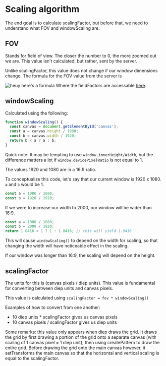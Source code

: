 # Scaling algorithm

The end goal is to calculate scalingFactor, but before that, we need to understand what FOV and windowScaling are.

## FOV
Stands for field of view. The closer the number to 0, the more zoomed out we are. This value isn't calculated, but rather, sent by the server.

Unlike scalingFactor, this value does not change if our window dimensions change. The formula for the FOV value from the server is

![heuy here's a formula](https://i.imgur.com/7WTK85p.png)
Where the fieldFactors are accessable [here](/extras/tankdefs.js).

## windowScaling

Calculated using the following:
```js
function windowScaling() {
  const canvas = document.getElementById('canvas');
  const a = canvas.height / 1080;
  const b = canvas.width / 1920;
  return b < a ? a : b;
}
```

Quick note: It may be tempting to use `window.innerHeight/Width`, but the difference matters a lot if `window.devicePixelRatio` is not equal to 1.

The values 1920 and 1080 are in a 16:9 ratio.

To conceptualize this code, let's say that our current window is 1920 x 1080. `a` and `b` would be 1.
```js
const a = 1080 / 1080;
const b = 1920 / 1920;
```
If we were to increase our width to 2000, our window will be wider than 16:9.
```js
const a = 1080 / 1080;
const b = 2000 / 1920;
return 1.0416 < 1 ? 1 : 1.0416; // this will yield 1.0416
```
This will cause `windowScaling()` to depend on the width for scaling, so that changing the width will have noticeable effect in the scaling.

If our window was longer than 16:9, the scaling will depend on the height.

## scalingFactor

The units for this is (canvas pixels / diep units). This value is fundamental for converting between diep units and canvas pixels.

This value is calculated using `scalingFactor = fov * windowScaling()`

Examples of how to convert from one another:
- 10 diep units * scalingFactor gives us canvas pixels
- 10 canvas pixels / scalingFactor gives us diep units

Some remarks: this value only appears when diep draws the grid. It draws the grid by first drawing a portion of the grid onto a separate canvas (with scaling of 1 canvas pixel = 1 diep unit), then using createPattern to draw the entire grid. Before drawing the grid onto the main canvas however, it setTransforms the main canvas so that the horizontal and vertical scaling is equal to the scalingFactor.

